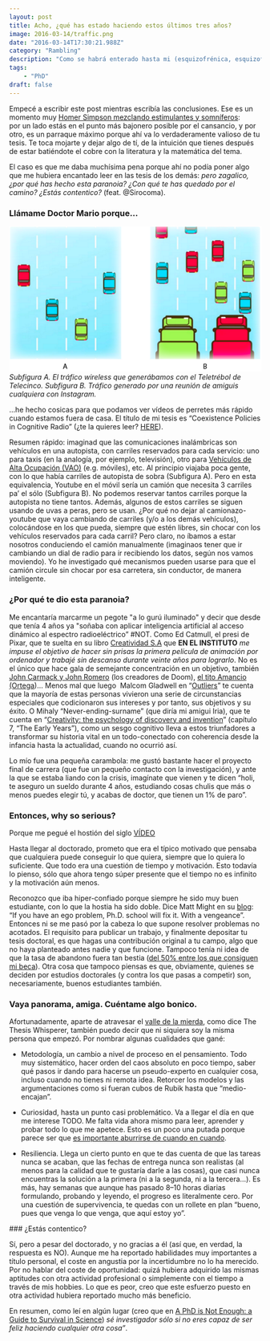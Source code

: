 ```yaml
---
layout: post
title: Acho, ¿qué has estado haciendo estos últimos tres años?
image: 2016-03-14/traffic.png
date: "2016-03-14T17:30:21.988Z"
category: "Rambling"
description: "Como se habrá enterado hasta mi (esquizofrénica, esquizofrénica, esquizofrénica) vecina de abajo, AL FIN he depositado la tesis."
tags:
    - "PhD"
draft: false
---
```


Empecé a escribir este post mientras escribía las conclusiones. Ese es un momento muy <a href="https://www.youtube.com/watch?v=HrkfXWPk_vo">Homer Simpson mezclando estimulantes y somníferos</a>: por un lado estás en el punto más bajonero posible por el cansancio, y por otro, es un parraque máximo porque ahí va lo verdaderamente valioso de tu tesis. Te toca mojarte y dejar algo de tí, de la intuición que tienes después de estar batiéndote el cobre con la literatura y la matemática del tema.

El caso es que me daba muchísima pena porque ahí no podía poner algo que me hubiera encantado leer en las tesis de los demás: *pero zagalico, ¿por qué has hecho esta paranoia? ¿Con qué te has quedado por el camino? ¿Estás contentico?* (feat. @Sirocoma).

### Llámame Doctor Mario porque…
![Diagrama con una carretera con pocos coches a la izquierda y otra petada a la derecha](./traffic.png)
*Subfigura A. El tráfico wireless que generábamos con el Teletrébol de Telecinco. Subfigura B. Tráfico generado por una reunión de amiguis cualquiera con Instagram.* 

…he hecho cosicas para que podamos ver vídeos de perretes más rápido cuando estamos fuera de casa. El título de mi tesis es “Coexistence Policies in Cognitive Radio” (¿te la quieres leer? <a href="https://www.dropbox.com/s/wrdpo1sh37kwldg/MLopez_thesis.pdf?dl=0">HERE</a>). 

Resumen rápido: imaginad que las comunicaciones inalámbricas son vehículos en una autopista, con carriles reservados para cada servicio: uno para taxis (en la analogía, por ejemplo, televisión), otro para <a href="http://www.circulaseguro.com/que-es-un-carril-vao/" rel="nofollow" data-href="http://www.circulaseguro.com/que-es-un-carril-vao/">Vehículos de Alta Ocupación (VAO)</a> (e.g. móviles), etc. Al principio viajaba poca gente, con lo que había carriles de autopista de sobra (Subfigura A). Pero en esta equivalencia, Youtube en el móvil sería un camión que necesita 3 carriles pa’ el sólo (Subfigura B). No podemos reservar tantos carriles porque la autopista no tiene tantos. Además, algunos de estos carriles se siguen usando de uvas a peras, pero se usan. ¿Por qué no dejar al camionazo-youtube que vaya cambiando de carriles (y/o a los demás vehículos), colocándose en los que pueda, siempre que estén libres, sin chocar con los vehículos reservados para cada carril? Pero claro, no íbamos a estar nosotros conduciendo el camión manualmente (imaginaos tener que ir cambiando un dial de radio para ir recibiendo los datos, según nos vamos moviendo). Yo he investigado qué mecanismos pueden usarse para que el camión circule sin chocar por esa carretera, sin conductor, de manera inteligente.

### ¿Por qué te dio esta paranoia?
Me encantaría marcarme un pegote "a lo gurú iluminado" y decir que desde que tenía 4 años ya "soñaba con aplicar inteligencia artificial al acceso dinámico al espectro radioeléctrico” #NOT. Como Ed Catmull, el presi de Pixar, que te suelta en su libro <a href="http://www.amazon.es/Creatividad-S-llevar-inspiraci%C3%B3n-infinito-ebook/dp/B00KYZ7GB2/ref=sr_1_1?ie=UTF8&amp;qid=1424821214&amp;sr=8-1&amp;keywords=creatividad" rel="nofollow" data-href="http://www.amazon.es/Creatividad-S-llevar-inspiraci%C3%B3n-infinito-ebook/dp/B00KYZ7GB2/ref=sr_1_1?ie=UTF8&amp;qid=1424821214&amp;sr=8-1&amp;keywords=creatividad">Creatividad S.A</a> que **EN EL INSTITUTO** *me impuse el objetivo de hacer sin prisas la primera película de animación por ordenador y trabajé sin descanso durante veinte años para lograrlo*. No es el único que hace gala de semejante concentración en un objetivo, también <a href="http://www.amazon.es/Masters-Doom-Created-Transformed-Culture-ebook/dp/B000FBFNL0/ref=sr_1_1?ie=UTF8&amp;qid=1424821258&amp;sr=8-1&amp;keywords=masters+of+doom" rel="nofollow" data-href="http://www.amazon.es/Masters-Doom-Created-Transformed-Culture-ebook/dp/B000FBFNL0/ref=sr_1_1?ie=UTF8&amp;qid=1424821258&amp;sr=8-1&amp;keywords=masters+of+doom">John Carmack y John Romero</a> (los creadores de Doom), <a href="http://www.amazon.es/Masters-Doom-Created-Transformed-Culture-ebook/dp/B000FBFNL0/ref=sr_1_1?ie=UTF8&amp;qid=1424821258&amp;sr=8-1&amp;keywords=masters+of+doom" rel="nofollow" data-href="http://www.amazon.es/Masters-Doom-Created-Transformed-Culture-ebook/dp/B000FBFNL0/ref=sr_1_1?ie=UTF8&amp;qid=1424821258&amp;sr=8-1&amp;keywords=masters+of+doom">el tito Amancio (Ortega</a>)... Menos mal que luego  Malcom Gladwell en “<a href="http://www.amazon.com/Outliers-Story-Success-Malcolm-Gladwell/dp/0316017930/ref=sr_1_1?ie=UTF8&amp;qid=1424822155&amp;sr=8-1&amp;keywords=outliers" rel="nofollow" data-href="http://www.amazon.com/Outliers-Story-Success-Malcolm-Gladwell/dp/0316017930/ref=sr_1_1?ie=UTF8&amp;qid=1424822155&amp;sr=8-1&amp;keywords=outliers">Outliers</a>” te cuenta que la mayoría de estas personas vivieron una serie de circunstancias especiales que codicionaron sus intereses y por tanto, sus objetivos y su éxito. O Mihaly “Never-ending-surname” (que diría mi amigui Iria), que te cuenta en “<a href="http://www.amazon.com/Creativity-Psychology-Discovery-Mihaly-Csikszentmihalyi/dp/0062283251/ref=sr_1_1?ie=UTF8&amp;qid=1424822451&amp;sr=8-1&amp;keywords=creativity+flow+and+the+psychology+of+discovery+and+invention" rel="nofollow" data-href="http://www.amazon.com/Creativity-Psychology-Discovery-Mihaly-Csikszentmihalyi/dp/0062283251/ref=sr_1_1?ie=UTF8&amp;qid=1424822451&amp;sr=8-1&amp;keywords=creativity+flow+and+the+psychology+of+discovery+and+invention">Creativity: the psychology of discovery and invention</a>” (capítulo 7, “The Early Years”), como un sesgo cognitivo lleva a estos triunfadores a transformar su historia vital en un todo-conectado con coherencia desde la infancia hasta la actualidad, cuando no ocurrió así.

Lo mío fue una pequeña carambola: me gustó bastante hacer el proyecto final de carrera (que fue un pequeño contacto con la investigación), y ante la que se estaba liando con la crisis, imagínate que vienen y te dicen “holi, te aseguro un sueldo durante 4 años, estudiando cosas chulis que más o menos puedes elegir tú, y acabas de doctor, que tienen un 1% de paro”.

### Entonces, why so serious?
Porque me pegué el hostión del siglo <a href="https://www.youtube.com/watch?v=nY0SxfCK4Jo"> VÍDEO </a>

Hasta llegar al doctorado, prometo que era el típico motivado que pensaba que cualquiera puede conseguir lo que quiera, siempre que lo quiera lo suficiente. Que todo era una cuestión de tiempo y motivación. Esto todavía lo pienso, sólo que ahora tengo súper presente que el tiempo no es infinito y la motivación aún menos.

Reconozco que iba hiper-confiado porque siempre he sido muy buen estudiante, con lo que la hostia ha sido doble. Dice Matt Might en su <a href="http://matt.might.net/articles/successful-phd-students/" rel="nofollow" data-href="http://matt.might.net/articles/successful-phd-students/">blog</a>: “If you have an ego problem, Ph.D. school will fix it. With a vengeance”. Entonces ni se me pasó por la cabeza lo que supone resolver problemas no acotados. El requisito para publicar un trabajo, y finalmente depositar tu tesis doctoral, es que hagas una contribución original a tu campo, algo que no haya planteado antes nadie y que funcione. Tampoco tenía ni idea de que la tasa de abandono fuera tan bestia (<a href="http://www.ugr.es/~aepc/articulo/8.pdf" rel="nofollow" data-href="http://www.ugr.es/~aepc/articulo/8.pdf">del 50% entre los que consiguen mi beca</a>). Otra cosa que tampoco piensas es que, obviamente, quienes se deciden por estudios doctorales (y contra los que pasas a competir) son, necesariamente, buenos estudiantes también.

### Vaya panorama, amiga. Cuéntame algo bonico.
Afortunadamente, aparte de atravesar el <a href="http://thesiswhisperer.com/2012/05/08/the-valley-of-shit/" rel="nofollow" data-href="http://thesiswhisperer.com/2012/05/08/the-valley-of-shit/">valle de la mierda</a>, como dice The Thesis Whisperer, también puedo decir que ni siquiera soy la misma persona que empezó. Por nombrar algunas cualidades que gané:

+ Metodología, un cambio a nivel de proceso en el pensamiento. Todo muy sistemático, hacer orden del caos absoluto en poco tiempo, saber qué pasos ir dando para hacerse un pseudo-experto en cualquier cosa, incluso cuando no tienes ni remota idea. Retorcer los modelos y las argumentaciones como si fueran cubos de Rubik hasta que “medio-encajan”.

+ Curiosidad, hasta un punto casi problemático. Va a llegar el día en que me interese TODO. Me falta vida ahora mismo para leer, aprender y probar todo lo que me apetece. Esto es un poco una putada porque parece ser que <a href="http://lifehacker.com/5927330/the-holy-trinity-of-inactivity-how-boredom-distraction-and-procrastination-are-vital-to-healthy-living" rel="nofollow" data-href="http://lifehacker.com/5927330/the-holy-trinity-of-inactivity-how-boredom-distraction-and-procrastination-are-vital-to-healthy-living">es importante aburrirse de cuando en cuando</a>.

+ Resiliencia. Llega un cierto punto en que te das cuenta de que las tareas nunca se acaban, que las fechas de entrega nunca son realistas (al menos para la calidad que te gustaría darle a las cosas), que casi nunca encuentras la solución a la primera (ni a la segunda, ni a la tercera…). Es más, hay semanas que aunque has pasado 8–10 horas diarias formulando, probando y leyendo, el progreso es literalmente cero. Por una cuestión de supervivencia, te quedas con un rollete en plan “bueno, pues que venga lo que venga, que aquí estoy yo”.

### ¿Estás contentico?
<img src="https://cdn-images-1.medium.com/max/800/1*yDHHG4naRNcn2CxgxGS9tg.png" alt="" data-src="https://cdn-images-1.medium.com/max/800/1*yDHHG4naRNcn2CxgxGS9tg.png" />

Sí, pero a pesar del doctorado, y no gracias a él (así que, en verdad, la respuesta es NO). Aunque me ha reportado habilidades muy importantes a título personal, el coste en angustia por la incertidumbre no lo ha merecido. Por no hablar del coste de oportunidad: quizá hubiera adquirido las mismas aptitudes con otra actividad profesional o simplemente con el tiempo a través de mis hobbies. Lo que es peor, creo que este esfuerzo puesto en otra actividad hubiera reportado mucho más beneficio.

En resumen, como leí en algún lugar (creo que en <a href="http://www.amazon.com/PhD-Not-Enough-Survival-Science/dp/0465022227/ref=sr_1_1?ie=UTF8&amp;qid=1426443845&amp;sr=8-1&amp;keywords=a+phd+is+not+enough+a+guide+to+survival+in+science" rel="nofollow" data-href="http://www.amazon.com/PhD-Not-Enough-Survival-Science/dp/0465022227/ref=sr_1_1?ie=UTF8&amp;qid=1426443845&amp;sr=8-1&amp;keywords=a+phd+is+not+enough+a+guide+to+survival+in+science">A PhD is Not Enough: a Guide to Survival in Science</a>) *sé investigador sólo si no eres capaz de ser feliz haciendo cualquier otra cosa”*.
